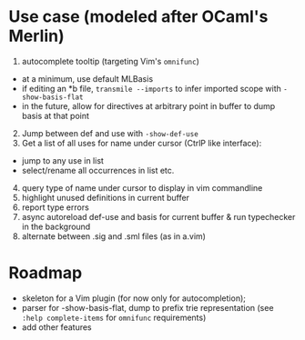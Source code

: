 # Use case (modeled after OCaml's Merlin)

1. autocomplete tooltip (targeting Vim's `omnifunc`)
  - at a minimum, use default MLBasis
  - if editing an *b file, `transmile --imports` to infer imported scope
    with `-show-basis-flat`
  - in the future, allow for directives at arbitrary point in buffer
      to dump basis at that point
2. Jump between def and use with `-show-def-use`
3. Get a list of all uses for name under cursor (CtrlP like interface):
  - jump to any use in list
  - select/rename all occurrences in list etc.
4. query type of name under cursor to display in vim commandline
5. highlight unused definitions in current buffer
6. report type errors
7. async autoreload def-use and basis for current buffer & run typechecker in the background
8. alternate between .sig and .sml files (as in a.vim)


# Roadmap

- skeleton for a Vim plugin (for now only for autocompletion);
- parser for -show-basis-flat, dump to prefix trie representation
  (see `:help complete-items` for `omnifunc` requirements)
- add other features
